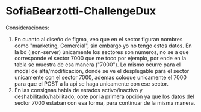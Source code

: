 # SofiaBearzotti-ChallengeDux

Consideraciones:
1. En cuanto al diseño de figma, veo que en el sector figuran nombres como "marketing, Comercial", sin embargo yo no tengo estos datos. En la bd (json-server) únicamente los sectores son números, no se a que corresponde el sector 7000 que me toco por ejemplo, por ende en la tabla se muestra de esa manera ("7000"). Lo mismo ocurre para el modal de alta/modificacion, donde se ve el desplegable para el sector unicamente con el sector 7000, ademas coloque unicamente el 7000 para que el POST a la api se haga unicamente con ese sector.
2. En las consignas habla de estados activo/inactivo y deshabilitado/habilitado, opte por la primera opción ya que los datos del sector 7000 estaban con esa forma, para continuar de la misma manera.

